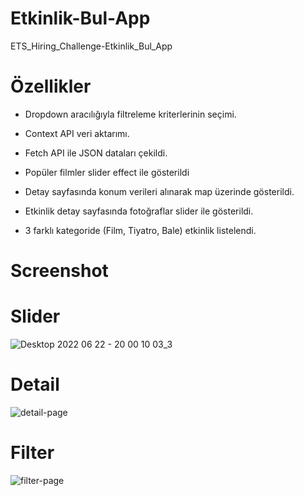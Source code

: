 # Etkinlik-Bul-App
ETS_Hiring_Challenge-Etkinlik_Bul_App


# Özellikler

- Dropdown aracılığıyla filtreleme kriterlerinin seçimi.

- Context API veri aktarımı.

- Fetch API ile JSON dataları çekildi.

- Popüler filmler slider effect ile gösterildi

- Detay sayfasında konum verileri alınarak map üzerinde gösterildi.

- Etkinlik detay sayfasında fotoğraflar slider ile gösterildi.

- 3 farklı kategoride (Film, Tiyatro, Bale) etkinlik listelendi.



# Screenshot
# Slider
![Desktop 2022 06 22 - 20 00 10 03_3](https://user-images.githubusercontent.com/104764065/175098159-d231ded6-c234-43ec-b356-1966cfd81a5b.gif)
# Detail
![detail-page](https://user-images.githubusercontent.com/104764065/175098270-78cb4011-f08c-4300-8871-cc85f5d81892.png)
# Filter
![filter-page](https://user-images.githubusercontent.com/104764065/175098264-3cc3217f-a519-40a0-9968-f520353bbb1d.png)

